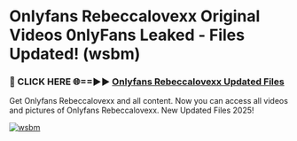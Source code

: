 # Onlyfans Rebeccalovexx Original Videos 0nlyFans Leaked - Files Updated! (wsbm)

<h3>🔴 CLICK HERE 🌐==►► <a href="https://tinyurl.com/ehrbuxhb" rel="nofollow">Onlyfans Rebeccalovexx Updated Files</a></h3>

Get Onlyfans Rebeccalovexx and all content. Now you can access all videos and pictures of Onlyfans Rebeccalovexx. New Updated Files 2025!

[![wsbm](https://i.imgur.com/lVYEuWS.gif)](https://tinyurl.com/ehrbuxhb)

